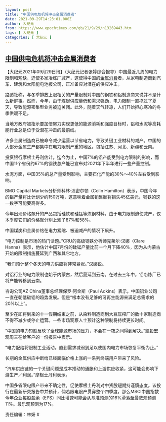 ```yaml
---
layout: post
title: "中国供电危机将冲击金属消费者"
date: 2021-09-29T14:23:01.000Z
author: 大纪元
from: https://www.epochtimes.com/gb/21/9/29/n13269443.htm
tags: [ 大纪元 ]
categories: [ 大纪元 ]
---
```

<!--1632925381000-->
[中国供电危机将冲击金属消费者](https://www.epochtimes.com/gb/21/9/29/n13269443.htm)
------

<div>
<p>【大纪元2021年09月29日讯】（大纪元记者张婷综合报导）中国最近几周的电力限制和短缺，迫使多家冶炼厂减产，这使得中国的<a href="https://www.epochtimes.com/gb/tag/%E9%87%91%E5%B1%9E%E6%B6%88%E8%B4%B9.html">金属消费</a>者，从家电制造商到汽车、建筑和太阳能电池板公司，正准备应对潜在的供应冲击。</p><p>路透社称，与冬季排放上限相关的产量限制对中国的钢铁和铝制造商来说并不是什么新鲜事。然而，今年，由于煤炭供应量低和需求强劲，电力限制一直拖过了夏天，导致能源密集型业务被迫关闭。此外，随着天气转凉，人们开始担心寒冷的冬季供暖不足。</p><p>当地方政府被指示要加倍努力实现更低的能源消耗和强度目标时，铝和水泥等高耗能行业总是位于受潜在冲击的最前线。</p><p>许多金属制造商已被命令减少运营以节省电力，导致关键工业材料的减产。中国的大部分金属生产都集中在电力限制严重的地区，包括江苏、河北、新疆和云南。</p><p>投资银行摩根士丹利估计，迄今为止，中国7%的铝产能受到电力限制的影响，而中国11个省份约67%的钢铁总产能已宣布对2021年下半年进行一些产量控制。</p><p>水泥方面，中国35%的总产量受到影响，主要石化产能的30%～40%左右受到影响。</p><p>BMO Capital Markets分析师科林‧汉密尔顿（Colin Hamilton）表示，中国今年的铝产量将比计划少约150万吨，这意味着金属销售额将损失45亿美元，钢铁的这一数字可能要高得多。</p><p>今年出现价格飙升的产品包括硅铁和硅锰等炼钢材料，由于电力限制迫使减产，仅本季度它们的价格就分别上涨了87%和58%。</p><p>中国煤炭和金属价格在电力紧缩、被迫减产的情况下飙升。</p><p>“电力控制是市场的热门话题。”CRU的高级钢铁分析师克莱尔‧汉娜（Clare Hanna）表示，他估计中国7月份的硅锰产量比前一个月下降40%，因为从内蒙古开始的限制措施蔓延到广西和其它地方。</p><p>“我们预计整个冬天的电力供应将非常紧张。”汉娜说。</p><p>对铝行业的电力限制也始于内蒙古，然后蔓延到云南。在过去三年中，铝冶炼厂已将产能转移到云南。</p><p>咨询公司AZ China董事总经理保罗‧阿金斯（Paul Adkins）表示，中国铝业公司一直在朝低碳铝的趋势发展。但是“根本没有足够的可再生能源来满足总需求的20%以上”。</p><p>至少在即将到来的十一假期结束之前，从染料制造商到大豆压榨厂的数十家制造商不得不减少或停止运营。一些市场观察人士预计这种限制将持续更长时间。</p><p>“中国的电力短缺反映了全球能源市场的压力，不会在一夜之间得到解决。”凯投宏观周三在给客户的一份报告中表示。</p><p>“电力配给将限制工业活动，直到需求减弱到足以使国内电力市场恢复平衡为止。”</p><p>长期的金属供应中断给已经面临价格上涨的一系列终端用户带来了风险。</p><p>“汽车供应链的一个关键问题是成本推动的通胀和上游供应收紧，这可能会影响下游生产／利润。”摩根士丹利表示。</p><p>中国多省限电限产带来不确定性，促使摩根士丹利对中资股短期持谨慎态度。该投行在最新研究报告中并预计，倘若限电限产贯穿整个四季度，那么MSCI中国指数今年企业每股盈余（EPS）同比增速可能会从基准预测的16%滑落至最悲观预测11%。最乐观预测为17%。</p><p>责任编辑：林妍 #</p>
</div>
